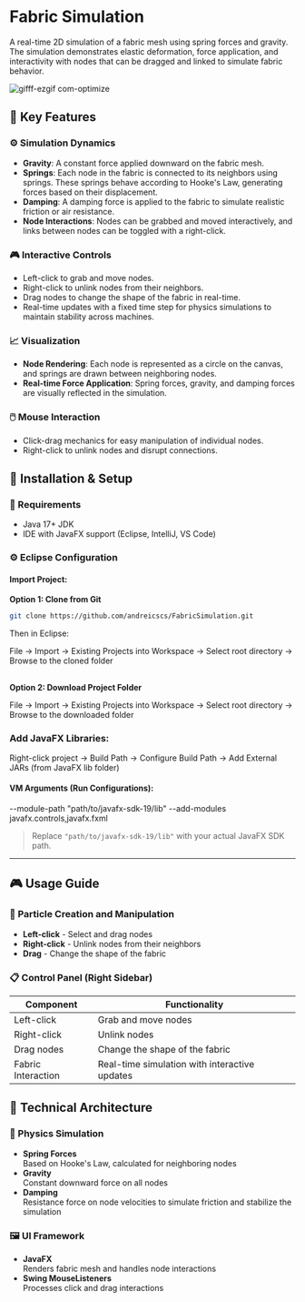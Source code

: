 # Fabric Simulation

A real-time 2D simulation of a fabric mesh using spring forces and gravity. The simulation demonstrates elastic deformation, force application, and interactivity with nodes that can be dragged and linked to simulate fabric behavior.

![gifff-ezgif com-optimize](https://github.com/user-attachments/assets/2761628f-8b11-4132-bc22-026954731139)


## 🔧 Key Features

### ⚙️ Simulation Dynamics
- **Gravity**: A constant force applied downward on the fabric mesh.
- **Springs**: Each node in the fabric is connected to its neighbors using springs. These springs behave according to Hooke's Law, generating forces based on their displacement.
- **Damping**: A damping force is applied to the fabric to simulate realistic friction or air resistance.
- **Node Interactions**: Nodes can be grabbed and moved interactively, and links between nodes can be toggled with a right-click.

### 🎮 Interactive Controls
- Left-click to grab and move nodes.
- Right-click to unlink nodes from their neighbors.
- Drag nodes to change the shape of the fabric in real-time.
- Real-time updates with a fixed time step for physics simulations to maintain stability across machines.

### 📈 Visualization
- **Node Rendering**: Each node is represented as a circle on the canvas, and springs are drawn between neighboring nodes.
- **Real-time Force Application**: Spring forces, gravity, and damping forces are visually reflected in the simulation.

### 🖱️ Mouse Interaction
- Click-drag mechanics for easy manipulation of individual nodes.
- Right-click to unlink nodes and disrupt connections.

## 🧰 Installation & Setup

### 🔨 Requirements
- Java 17+ JDK
- IDE with JavaFX support (Eclipse, IntelliJ, VS Code)

### ⚙️ Eclipse Configuration

#### Import Project:
**Option 1: Clone from Git**
```bash
git clone https://github.com/andreicscs/FabricSimulation.git
```
Then in Eclipse:

File → Import → Existing Projects into Workspace → Select root directory → Browse to the cloned folder
##

**Option 2: Download Project Folder**

File → Import → Existing Projects into Workspace → Select root directory → Browse to the downloaded folder

### Add JavaFX Libraries:
Right-click project → Build Path → Configure Build Path → Add External JARs (from JavaFX lib folder)

#### VM Arguments (Run Configurations):
--module-path "path/to/javafx-sdk-19/lib" --add-modules javafx.controls,javafx.fxml
> Replace `"path/to/javafx-sdk-19/lib"` with your actual JavaFX SDK path.

---
## 🎮 Usage Guide

### 🧪 Particle Creation and Manipulation
- **Left-click** - Select and drag nodes  
- **Right-click** - Unlink nodes from their neighbors  
- **Drag** - Change the shape of the fabric  

### 📋 Control Panel (Right Sidebar)
| Component          | Functionality                              |
|--------------------|--------------------------------------------|
| Left-click         | Grab and move nodes                        |
| Right-click        | Unlink nodes                               |
| Drag nodes         | Change the shape of the fabric             |
| Fabric Interaction | Real-time simulation with interactive updates |

## 🧱 Technical Architecture

### 🧵 Physics Simulation
- **Spring Forces**  
  Based on Hooke's Law, calculated for neighboring nodes  
- **Gravity**  
  Constant downward force on all nodes  
- **Damping**  
  Resistance force on node velocities to simulate friction and stabilize the simulation

### 🖼️ UI Framework
- **JavaFX**  
  Renders fabric mesh and handles node interactions  
- **Swing MouseListeners**  
  Processes click and drag interactions  
